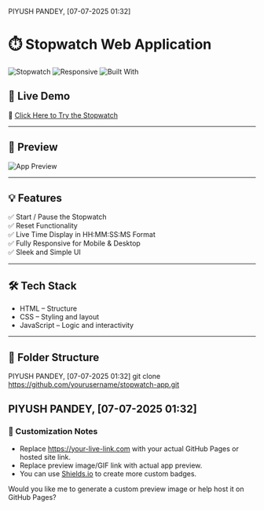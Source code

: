 PIYUSH PANDEY, [07-07-2025 01:32]
# ⏱️ Stopwatch Web Application

![Stopwatch](https://img.shields.io/badge/Stopwatch-App-blue?style=for-the-badge&logo=javascript)
![Responsive](https://img.shields.io/badge/Responsive%20Design-%F0%9F%93%8C-green?style=for-the-badge)
![Built With](https://img.shields.io/badge/Built%20with-HTML%20%7C%20CSS%20%7C%20JS-orange?style=for-the-badge&logo=code)

## 🚀 Live Demo

🔗 [Click Here to Try the Stopwatch](https://your-live-link.com)

---

## 📸 Preview

![App Preview](https://your-image-link.com/preview.gif)

---

## 💡 Features

✅ Start / Pause the Stopwatch  
✅ Reset Functionality  
✅ Live Time Display in HH:MM:SS:MS Format  
✅ Fully Responsive for Mobile & Desktop  
✅ Sleek and Simple UI  

---

## 🛠️ Tech Stack

- HTML – Structure
- CSS – Styling and layout
- JavaScript – Logic and interactivity

---

## 📂 Folder Structure

PIYUSH PANDEY, [07-07-2025 01:32]
git clone https://github.com/yourusername/stopwatch-app.git

PIYUSH PANDEY, [07-07-2025 01:32]
---

### 🔧 Customization Notes

- Replace https://your-live-link.com with your actual GitHub Pages or hosted site link.
- Replace preview image/GIF link with actual app preview.
- You can use [Shields.io](https://shields.io) to create more custom badges.

Would you like me to generate a custom preview image or help host it on GitHub Pages?
